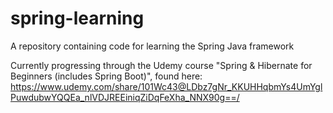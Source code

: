 # spring-learning
A repository containing code for learning the Spring Java framework

Currently progressing through the Udemy course "Spring & Hibernate for Beginners (includes Spring Boot)", found here:
https://www.udemy.com/share/101Wc43@LDbz7gNr_KKUHHqbmYs4UmYglPuwdubwYQQEa_nlVDJREEiniqZiDqFeXha_NNX90g==/ 
